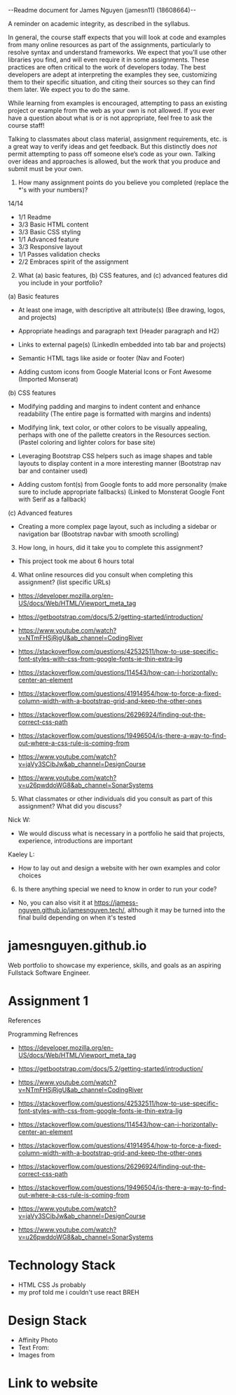 --Readme document for James Nguyen (jamesn11) (18608664)--

A reminder on academic integrity, as described in the syllabus.

In general, the course staff expects that you will look at code and examples from many online resources as part of the assignments, particularly to resolve syntax and understand frameworks. We expect that you'll use other libraries you find, and will even require it in some assignments. These practices are often critical to the work of developers today. The best developers are adept at interpreting the examples they see, customizing them to their specific situation, and citing their sources so they can find them later. We expect you to do the same.

While learning from examples is encouraged, attempting to pass an existing project or example from the web as your own is not allowed. If you ever have a question about what is or is not appropriate, feel free to ask the course staff!

Talking to classmates about class material, assignment requirements, etc. is a great way to verify ideas and get feedback. But this distinctly does _not_ permit attempting to pass off someone else’s code as your own. Talking over ideas and approaches is allowed, but the work that you produce and submit must be your own.

1. How many assignment points do you believe you completed (replace the \*'s with your numbers)?

14/14

- 1/1 Readme
- 3/3 Basic HTML content
- 3/3 Basic CSS styling
- 1/1 Advanced feature
- 3/3 Responsive layout
- 1/1 Passes validation checks
- 2/2 Embraces spirit of the assignment

2. What (a) basic features, (b) CSS features, and (c) advanced features did you include in your portfolio?

(a) Basic features

- At least one image, with descriptive alt attribute(s) (Bee drawing, logos, and projects)

- Appropriate headings and paragraph text (Header paragraph and H2)

- Links to external page(s) (LinkedIn embedded into tab bar and projects)

- Semantic HTML tags like aside or footer (Nav and Footer)

- Adding custom icons from Google Material Icons or Font Awesome (Imported Monserat)

(b) CSS features

- Modifying padding and margins to indent content and enhance readability (The entire page is formatted with margins and indents)

- Modifying link, text color, or other colors to be visually appealing, perhaps with one of the pallette creators in the Resources section. (Pastel coloring and lighter colors for base site)

- Leveraging Bootstrap CSS helpers such as image shapes and table layouts to display content in a more interesting manner (Bootstrap nav bar and container used)

- Adding custom font(s) from Google fonts to add more personality (make sure to include appropriate fallbacks) (Linked to Monsterat Google Font with Serif as a fallback)

(c) Advanced features

- Creating a more complex page layout, such as including a sidebar or navigation bar (Bootstrap navbar with smooth scrolling)

3. How long, in hours, did it take you to complete this assignment?

- This project took me about 6 hours total

4. What online resources did you consult when completing this assignment? (list specific URLs)

- https://developer.mozilla.org/en-US/docs/Web/HTML/Viewport_meta_tag

- https://getbootstrap.com/docs/5.2/getting-started/introduction/

- https://www.youtube.com/watch?v=NTmFHSjRjgU&ab_channel=CodingRiver

- https://stackoverflow.com/questions/42532511/how-to-use-specific-font-styles-with-css-from-google-fonts-ie-thin-extra-lig

- https://stackoverflow.com/questions/114543/how-can-i-horizontally-center-an-element

- https://stackoverflow.com/questions/41914954/how-to-force-a-fixed-column-width-with-a-bootstrap-grid-and-keep-the-other-ones

- https://stackoverflow.com/questions/26296924/finding-out-the-correct-css-path

- https://stackoverflow.com/questions/19496504/is-there-a-way-to-find-out-where-a-css-rule-is-coming-from

- https://www.youtube.com/watch?v=jaVy3SCibJw&ab_channel=DesignCourse

- https://www.youtube.com/watch?v=u26pwddoWG8&ab_channel=SonarSystems

5. What classmates or other individuals did you consult as part of this assignment? What did you discuss?

Nick W:

- We would discuss what is necessary in a portfolio he said that projects, experience, introductions are important

Kaeley L:

- How to lay out and design a website with her own examples and color choices

6. Is there anything special we need to know in order to run your code?

- No, you can also visit it at https://jamess-nguyen.github.io/jamesnguyen.tech/, although it may be turned into the final build depending on when it's tested

# jamesnguyen.github.io

Web portfolio to showcase my experience, skills, and goals as an aspiring Fullstack Software Engineer.

# Assignment 1

References

Programming Refrences

- https://developer.mozilla.org/en-US/docs/Web/HTML/Viewport_meta_tag

- https://getbootstrap.com/docs/5.2/getting-started/introduction/

- https://www.youtube.com/watch?v=NTmFHSjRjgU&ab_channel=CodingRiver

- https://stackoverflow.com/questions/42532511/how-to-use-specific-font-styles-with-css-from-google-fonts-ie-thin-extra-lig

- https://stackoverflow.com/questions/114543/how-can-i-horizontally-center-an-element

- https://stackoverflow.com/questions/41914954/how-to-force-a-fixed-column-width-with-a-bootstrap-grid-and-keep-the-other-ones

- https://stackoverflow.com/questions/26296924/finding-out-the-correct-css-path

- https://stackoverflow.com/questions/19496504/is-there-a-way-to-find-out-where-a-css-rule-is-coming-from

- https://www.youtube.com/watch?v=jaVy3SCibJw&ab_channel=DesignCourse

- https://www.youtube.com/watch?v=u26pwddoWG8&ab_channel=SonarSystems

# Technology Stack

- HTML CSS Js probably
- my prof told me i couldn't use react BREH

# Design Stack

- Affinity Photo
- Text From:
- Images from

# Link to website
